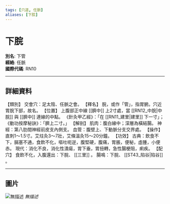 ```yaml
---
tags: [穴道, 任脈]
aliases: [下脘]
---
```


# 下脘

**別名**: 下管  
**經絡**: 任脈  
**國際代碼**: RN10  

---

## 詳細資料
【類別】
交會穴：足太陰、任脈之會。
【釋名】
脘，或作「管」，指胃腑。穴近胃脘下部，故名。
【位置】
上腹部正中線 [[臍中]] 上2寸處，當 [[RN12_中脘|中脘]] 與 [[臍中]] 連線的中點。
《針灸甲乙經》：「在 [[RN11_建里|建里]] 下一寸」；
《動功按摩秘訣》：「臍上二寸。」
【解剖】
肌肉：腹白線中；深層為橫結腸。
神經：第八肋間神經前皮支內側支。
血管：腹壁上、下動脈分支交界處。
【操作】
直刺1～1.5寸。艾炷灸3～7壯，艾條溫灸15～20分鐘。
【功效】
古典：飲食不下，膈塞不通，食飲不化，嘔吐呃逆，腹堅硬，腹痛，胃脹，便秘，虛腫，小便赤。
現代：消化不良，消化性潰瘍，胃下垂，胃扭轉，急性腸梗阻，痢疾。
【配穴】
食飲不化，入腹還出：下脘、 [[三里]] 。
腸鳴：下脘、 [[ST43_陷谷|陷谷]] 。

---

## 圖片
![無描述](https://yibian.hopto.org/pic/shu16/384.gif)
_無描述_

